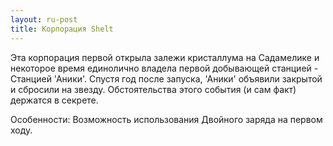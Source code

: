 ```yaml
---
layout: ru-post
title: Корпорация Shelt
---
```


Эта корпорация первой открыла залежи кристаллума на Садамелике и некоторое время единолично владела первой добывающей станцией - Станцией 'Аники'. Спустя год после запуска, 'Аники' объявили закрытой и сбросили на звезду. Обстоятельства этого события (и сам факт) держатся в секрете.

Особенности: Возможность использования Двойного заряда на первом ходу.
